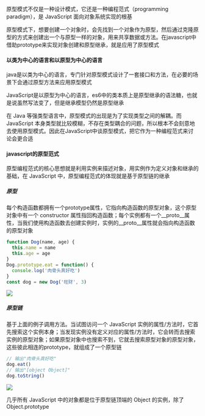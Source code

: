 原型模式不仅是一种设计模式，它还是一种编程范式（programming paradigm），是 JavaScript 面向对象系统实现的根基

原型模式下，想要创建一个对象时，会先找到一个对象作为原型，然后通过克隆原型的方式来创建出一个与原型一样的对象，用来共享数据或方法。在javascript中借助prototype来实现对象创建和原型继承，就是应用了原型模式

#### 以类为中心的语言和以原型为中心的语言

java是以类为中心的语言，专门针对原型模式设计了一套接口和方法，在必要的场景下会通过原型方法来应用原型模式

JavaScript是以原型为中心的语言，es6中的类本质上是原型继承的语法糖，也就是说虽然写法变了，但是继承模型仍然是原型继承

在 Java 等强类型语言中，原型模式的出现是为了实现类型之间的解耦。而 JavaScript 本身类型就比较模糊，不存在类型耦合的问题，所以根本不会刻意地去使用原型模式。因此在JavaScript中谈原型模式，把它作为一种编程范式来讨论会更合适

#### javascript的原型范式

原型编程范式的核心思想就是利用实例来描述对象，用实例作为定义对象和继承的基础，在 JavaScript 中，原型编程范式的体现就是基于原型链的继承

##### 原型

每个构造函数都拥有一个prototype属性，它指向构造函数的原型对象，这个原型对象中有一个 constructor 属性指回构造函数；每个实例都有一个__proto__属性，当我们使用构造函数去创建实例时，实例的__proto__属性就会指向构造函数的原型对象

```js
function Dog(name, age) {
  this.name = name
  this.age = age
}
Dog.prototype.eat = function() {
  console.log('肉骨头真好吃')
}
const dog = new Dog('旺财', 3)
```

![](https://user-gold-cdn.xitu.io/2019/3/11/1696bfe41aa0a184?imageView2/0/w/1280/h/960/format/webp/ignore-error/1)

##### 原型链

基于上面的例子调用方法。当试图访问一个 JavaScript 实例的属性/方法时，它首先搜索这个实例本身；当发现实例没有定义对应的属性/方法时，它会转而去搜索实例的原型对象；如果原型对象中也搜索不到，它就去搜索原型对象的原型对象，这些彼此相连的prototype，就组成了一个原型链

```js
// 输出"肉骨头真好吃"
dog.eat()
// 输出"[object Object]"
dog.toString()
```

![](https://user-gold-cdn.xitu.io/2019/3/11/1696bfd959ce30b3?imageView2/0/w/1280/h/960/format/webp/ignore-error/1)

几乎所有 JavaScript 中的对象都是位于原型链顶端的 Object 的实例，除了Object.prototype
